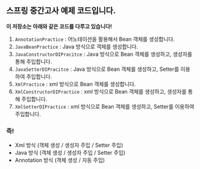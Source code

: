 ## 스프링 중간고사 예제 코드입니다.

**이 저장소는 아래와 같은 코드를 다루고 있습니다!**

1. `AnnotationPractice` : 어노테이션을 활용해서 Bean 객체를 생성합니다.
2. `JavaBeanPractice` : Java 방식으로 객체를 생성합니다.
3. `JavaConstructorDIPracitce` : Java 방식으로 Bean 객체를 생성하고, 생성자를 통해 주입합니다.
4. `JavaSetterDIPracitce` : Java 방식으로 Bean 객체를 생성하고, Setter를 이용하여 주입합니다.
5. `XmlPractice` : xml 방식으로 Bean 객체를 생성합니다.
6. `XmlConstructorDIPractice` : xml 방식으로 Bean 객체를 생성하고, 생성자를 통해 주입합니다.
7. `XmlSetterDIPractice` : xml 방식으로 Bean 객체를 생성하고, Setter를 이용하여 주입합니다.

### 즉!
- Xml 방식 (객체 생성 / 생성자 주입 / Setter 주입)
- Java 방식 (객체 생성 / 생성자 주입 / Setter 주입)
- Annotation 방식 (객체 생성 / 자동 주입)
